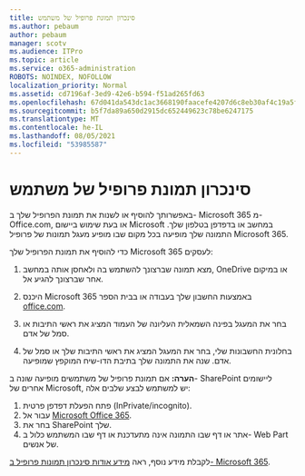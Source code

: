 ```yaml
---
title: סינכרון תמונת פרופיל של משתמש
ms.author: pebaum
author: pebaum
manager: scotv
ms.audience: ITPro
ms.topic: article
ms.service: o365-administration
ROBOTS: NOINDEX, NOFOLLOW
localization_priority: Normal
ms.assetid: cd7196af-3ed9-42e6-b594-f51ad265fd63
ms.openlocfilehash: 67d041da543dc1ac3668190faacefe4207d6c8eb30af4c19a5ff0833a3b46538
ms.sourcegitcommit: b5f7da89a650d2915dc652449623c78be6247175
ms.translationtype: MT
ms.contentlocale: he-IL
ms.lasthandoff: 08/05/2021
ms.locfileid: "53985587"
---
```

# <a name="sync-a-users-profile-picture"></a>סינכרון תמונת פרופיל של משתמש

באפשרותך להוסיף או לשנות את תמונת הפרופיל שלך ב- Microsoft 365 מ- Office.com, או בעת שימוש ביישום Microsoft במחשב או בדפדפן בטלפון שלך. התמונה שלך מופיעה בכל מקום שבו מופיע מעגל תמונות של פרופיל Microsoft 365.

כדי להוסיף את תמונת הפרופיל שלך Microsoft 365 לעסקים:

1. מצא תמונה שברצונך להשתמש בה ולאחסן אותה במחשב, OneDrive או במיקום אחר שברצונך להגיע אל.

2. היכנס Microsoft 365 באמצעות החשבון שלך בעבודה או בבית הספר [office.com](https://www.office.com).

3. בחר את המעגל בפינה השמאלית העליונה של העמוד המציג את ראשי התיבות או סמל של אדם.

4. בחלונית החשבונות שלי, בחר את המעגל המציג את ראשי התיבות שלך או סמל של אדם. שנה את התמונה שלך בתיבת הדו-שיח המוקפץ שמופיעה.

**הערה:** אם תמונת פרופיל של משתמשים מופיעה שונה ב- SharePoint ליישומים אחרים של Microsoft, יש למשתמש לבצע שלבים אלה:

1. פתח הפעלת דפדפן פרטית (InPrivate/incognito).
1. עבור אל [Microsoft Office 365](https://www.office.com).
1. בחר את SharePoint שלך.
1. אתר או דף שבו התמונה אינה מתעדכנת או דף שבו המשתמש כלול ב- Web Part של אנשים.

לקבלת מידע נוסף, ראה [מידע אודות סינכרון תמונות פרופיל ב- Microsoft 365](https://support.office.com/article/information-about-profile-picture-synchronization-in-office-365-20594d76-d054-4af4-a660-401133e3d48a).

